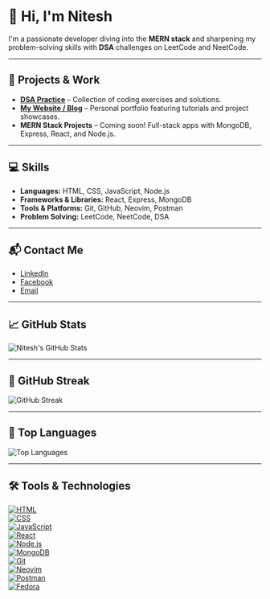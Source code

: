 # 👋 Hi, I'm Nitesh

I'm a passionate developer diving into the **MERN stack** and sharpening my problem-solving skills with **DSA** challenges on LeetCode and NeetCode.

---

## 🔗 Projects & Work

- **[DSA Practice](https://github.com/Nitesh0434/DSA-practice)** – Collection of coding exercises and solutions.
- **[My Website / Blog](https://niteshkamat.com.np)** – Personal portfolio featuring tutorials and project showcases.
- **MERN Stack Projects** – Coming soon! Full-stack apps with MongoDB, Express, React, and Node.js.

---

## 💻 Skills

- **Languages:** HTML, CSS, JavaScript, Node.js  
- **Frameworks & Libraries:** React, Express, MongoDB  
- **Tools & Platforms:** Git, GitHub, Neovim, Postman  
- **Problem Solving:** LeetCode, NeetCode, DSA

---

## 📬 Contact Me

- [LinkedIn](https://www.linkedin.com/in/nitesh-kamat-0aab83375)  
- [Facebook](https://www.facebook.com/nitesh.kamat11)  
- [Email](mailto:nitesh0434@gmail.com)

---

## 📈 GitHub Stats

![Nitesh's GitHub Stats](https://github-readme-stats.vercel.app/api?username=Nitesh0434&show_icons=true&hide=prs&count_private=true&theme=radical&cache_seconds=1800)

---

## 🧠 GitHub Streak

![GitHub Streak](https://github-readme-streak-stats.herokuapp.com/?user=Nitesh0434&theme=radical&cache_seconds=1800)

---

## 🥇 Top Languages

![Top Languages](https://github-readme-stats.vercel.app/api/top-langs/?username=Nitesh0434&layout=compact&theme=radical&cache_seconds=1800)

---

## 🛠️ Tools & Technologies

[![HTML](https://img.shields.io/badge/HTML-E34F26?style=for-the-badge&logo=html5&logoColor=white)](https://developer.mozilla.org/en-US/docs/Web/HTML)  
[![CSS](https://img.shields.io/badge/CSS-1572B6?style=for-the-badge&logo=css3&logoColor=white)](https://developer.mozilla.org/en-US/docs/Web/CSS)  
[![JavaScript](https://img.shields.io/badge/JavaScript-F7DF1E?style=for-the-badge&logo=javascript&logoColor=black)](https://developer.mozilla.org/en-US/docs/Web/JavaScript)  
[![React](https://img.shields.io/badge/React-61DAFB?style=for-the-badge&logo=react&logoColor=black)](https://reactjs.org/)  
[![Node.js](https://img.shields.io/badge/Node.js-339933?style=for-the-badge&logo=node.js&logoColor=white)](https://nodejs.org/)  
[![MongoDB](https://img.shields.io/badge/MongoDB-47A248?style=for-the-badge&logo=mongodb&logoColor=white)](https://www.mongodb.com/)  
[![Git](https://img.shields.io/badge/Git-F05032?style=for-the-badge&logo=git&logoColor=white)](https://git-scm.com/)  
[![Neovim](https://img.shields.io/badge/Neovim-57A143?style=for-the-badge&logo=neovim&logoColor=white)](https://neovim.io/)  
[![Postman](https://img.shields.io/badge/Postman-FF6C37?style=for-the-badge&logo=postman&logoColor=white)](https://www.postman.com/)  
[![Fedora](https://img.shields.io/badge/Fedora-294172?style=for-the-badge&logo=fedora&logoColor=white)](https://getfedora.org/)
